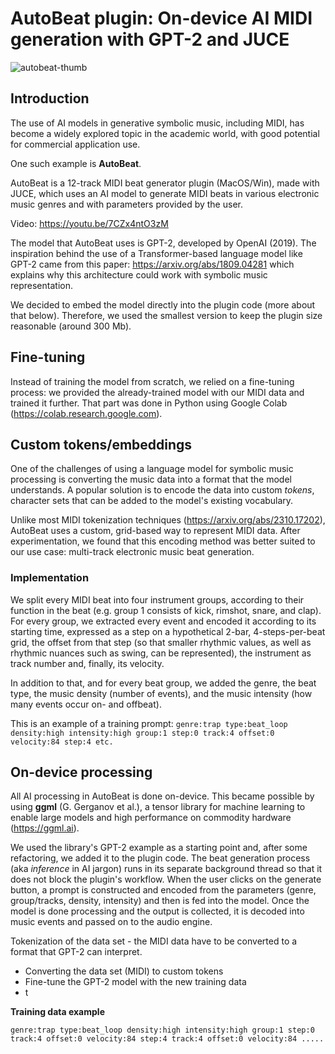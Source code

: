 # AutoBeat plugin: On-device AI MIDI generation with GPT-2 and JUCE
![autobeat-thumb](https://github.com/user-attachments/assets/a138eb79-4f50-43f9-bc37-a69c45f4d17e)
## Introduction
The use of AI models in generative symbolic music, including MIDI, has become a widely explored topic in the academic world, with good potential for commercial application use. 

One such example is **AutoBeat**. 

AutoBeat is a 12-track MIDI beat generator plugin (MacOS/Win), made with JUCE, which uses an AI model to generate MIDI beats in various electronic music genres and with parameters provided by the user.

Video: https://youtu.be/7CZx4ntO3zM

The model that AutoBeat uses is GPT-2, developed by OpenAI (2019). The inspiration behind the use of a Transformer-based language model like GPT-2 came from this paper: https://arxiv.org/abs/1809.04281 which explains why this architecture could work with symbolic music representation. 

We decided to embed the model directly into the plugin code (more about that below). Therefore, we used the smallest version to keep the plugin size reasonable (around 300 Mb). 

## Fine-tuning
Instead of training the model from scratch, we relied on a fine-tuning process: we provided the already-trained model with our MIDI data and trained it further. That part was done in Python using Google Colab (https://colab.research.google.com).

## Custom tokens/embeddings
One of the challenges of using a language model for symbolic music processing is converting the music data into a format that the model understands. A popular solution is to encode the data into custom _tokens_, character sets that can be added to the model's existing vocabulary.

Unlike most MIDI tokenization techniques (https://arxiv.org/abs/2310.17202), AutoBeat uses a custom, grid-based way to represent MIDI data. After experimentation, we found that this encoding method was better suited to our use case: multi-track electronic music beat generation.

### Implementation

We split every MIDI beat into four instrument groups, according to their function in the beat (e.g. group 1 consists of kick, rimshot, snare, and clap). For every group, we extracted every event and encoded it according to its starting time, expressed as a step on a hypothetical 2-bar, 4-steps-per-beat grid, the offset from that step (so that smaller rhythmic values, as well as rhythmic nuances such as swing, can be represented), the instrument as track number and, finally, its velocity. 

In addition to that, and for every beat group, we added the genre, the beat type, the music density (number of events), and the music intensity (how many events occur on- and offbeat). 

This is an example of a training prompt:
`genre:trap type:beat_loop density:high intensity:high group:1 step:0 track:4 offset:0 velocity:84 step:4 etc.`



## On-device processing
All AI processing in AutoBeat is done on-device. This became possible by using **ggml** (G. Gerganov et al.), a tensor library for machine learning to enable large models and high performance on commodity hardware (https://ggml.ai). 

We used the library's GPT-2 example as a starting point and, after some refactoring, we added it to the plugin code. The beat generation process (aka _inference_ in AI jargon) runs in its separate background thread so that it does not block the plugin's workflow. When the user clicks on the generate button, a prompt is constructed and encoded from the parameters (genre, group/tracks, density, intensity) and then is fed into the model. Once the model is done processing and the output is collected, it is decoded into music events and passed on to the audio engine.

Tokenization of the data set - the MIDI data have to be converted to a format that GPT-2 can interpret. 

* Converting the data set (MIDI) to custom tokens
* Fine-tune the GPT-2 model with the new training data
* t

**Training data example**

`genre:trap type:beat_loop density:high intensity:high group:1 step:0 track:4 offset:0 velocity:84 step:4 track:4 offset:0 velocity:84 .....`
